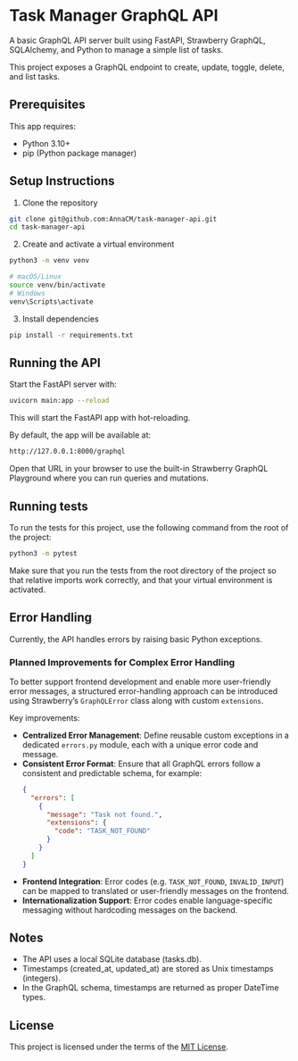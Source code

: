 # Task Manager GraphQL API
A basic GraphQL API server built using FastAPI, Strawberry GraphQL, SQLAlchemy, and Python to manage a simple list of tasks.

This project exposes a GraphQL endpoint to create, update, toggle, delete, and list tasks.

## Prerequisites
This app requires:
- Python 3.10+
- pip (Python package manager)

## Setup Instructions
1. Clone the repository
```bash
git clone git@github.com:AnnaCM/task-manager-api.git
cd task-manager-api
```

2. Create and activate a virtual environment
```bash
python3 -m venv venv

# macOS/Linux
source venv/bin/activate
# Windows
venv\Scripts\activate
```

3. Install dependencies
```bash
pip install -r requirements.txt
```

## Running the API
Start the FastAPI server with:
```bash
uvicorn main:app --reload
```
This will start the FastAPI app with hot-reloading.

By default, the app will be available at:
```bash
http://127.0.0.1:8000/graphql
```
Open that URL in your browser to use the built-in Strawberry GraphQL Playground where you can run queries and mutations.

## Running tests
To run the tests for this project, use the following command from the root of the project:
```bash
python3 -m pytest
```
Make sure that you run the tests from the root directory of the project so that relative imports work correctly, and that your virtual environment is activated.

## Error Handling

Currently, the API handles errors by raising basic Python exceptions.

### Planned Improvements for Complex Error Handling

To better support frontend development and enable more user-friendly error messages, a structured error-handling approach can be introduced using Strawberry’s `GraphQLError` class along with custom `extensions`.

Key improvements:

- **Centralized Error Management**: Define reusable custom exceptions in a dedicated `errors.py` module, each with a unique error code and message.
- **Consistent Error Format**: Ensure that all GraphQL errors follow a consistent and predictable schema, for example:
  ```json
  {
    "errors": [
      {
        "message": "Task not found.",
        "extensions": {
          "code": "TASK_NOT_FOUND"
        }
      }
    ]
  }
  ```
- **Frontend Integration**: Error codes (e.g. `TASK_NOT_FOUND`, `INVALID_INPUT`) can be mapped to translated or user-friendly messages on the frontend.
- **Internationalization Support**: Error codes enable language-specific messaging without hardcoding messages on the backend.

## Notes
- The API uses a local SQLite database (tasks.db).
- Timestamps (created_at, updated_at) are stored as Unix timestamps (integers).
- In the GraphQL schema, timestamps are returned as proper DateTime types.

## License
This project is licensed under the terms of the [MIT License](LICENSE.md).
